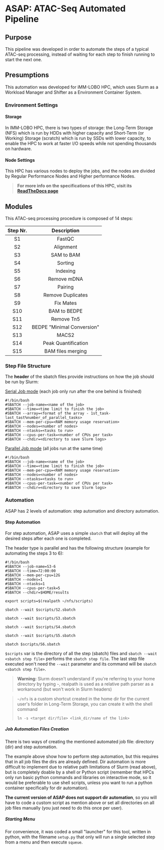 # ASAP: ATAC-Seq Automated Pipeline
## Purpose

This pipeline was developed in order to automate the steps of a typical ATAC-seq processing, instead of waiting for each step to finish running to start the next one.

## Presumptions

This automation was developed for iMM-LOBO HPC, which uses Slurm as a Workload Manager and Shifter as a Environment Container System.

### Environment Settings

#### Storage

In IMM-LOBO HPC, there is two types of storage: the Long-Term Storage (NFS) which is run by HDDs with higher capacity and Short-Term (or Working) Storage (scratch) which is run by SSDs with lower capacity, to enable the HPC to work at faster I/O speeds while not spending thousands on hardware.

#### Node Settings

This HPC has various nodes to deploy the jobs, and the nodes are divided by Regular Performance Nodes and Higher performance Nodes.

> **For more info on the specifications of this HPC, visit its [ReadTheDocs
> page](https://imm.medicina.ulisboa.pt/cluster/quickstart/lobo.html)**

## Modules

This ATAC-seq processing procedure is composed of 14 steps:

| Step Nr. | Description                  |
|:--------:|:----------------------------:|
| S1       | FastQC                       |
| S2       | Alignment                    |
| S3       | SAM to BAM                   |
| S4       | Sorting                      |
| S5       | Indexing                     |
| S6       | Remove mDNA                  |
| S7       | Pairing                      |
| S8       | Remove Duplicates            |
| S9       | Fix Mates                    |
| S10      | BAM to BEDPE                 |
| S11      | Remove Tn5                   |
| S12      | BEDPE "Minimal Conversion"   |
| S13      | MACS2                        |
| S14      | Peak Quantification          |
| S15      | BAM files merging            |

### Step File Structure

The **header** of the sbatch files provide instructions on how the job should be run by Slurm:

<u>Serial Job mode</u> (each job only run after the one behind is finished)

```shell
#!/bin/bash
#SBATCH --job-name=<name of the job>
#SBATCH --time=<time limit to finish the job>
#SBATCH --array=<format of the array - 1st_task-last_tast%number_of_parallel_tasks>
#SBATCH --mem-per-cpu=<RAM memory usage reservation>
#SBATCH --nodes=<number of nodes>
#SBATCH --ntasks=<tasks to run>
#SBATCH --cpus-per-task=<number of CPUs per task>
#SBATCH --chdir=<directory to save Slurm logs>
```

<u>Parallel Job mode</u> (all jobs run at the same time)

```shell
#!/bin/bash
#SBATCH --job-name=<name of the job>
#SBATCH --time=<time limit to finish the job>
#SBATCH --mem-per-cpu=<RAM memory usage reservation>
#SBATCH --nodes=<number of nodes>
#SBATCH --ntasks=<tasks to run>
#SBATCH --cpus-per-task=<number of CPUs per task>
#SBATCH --chdir=<directory to save Slurm logs>
```

### Automation

ASAP has 2 levels of automation: step automation and directory automation.

#### Step Automation

For step automation, ASAP uses a simple `sbatch` that will deploy all the desired steps after each one is completed.

The header type is parallel and has the following structure (example for automating the steps 3 to 6):

```shell
#!/bin/bash
#SBATCH --job-name=S3-6
#SBATCH --time=72:00:00
#SBATCH --mem-per-cpu=12G
#SBATCH --nodes=1
#SBATCH --ntasks=1
#SBATCH --cpus-per-task=5
#SBATCH --chdir=$HOME/results

export scripts=$(realpath ~/nfs/scripts)

sbatch --wait $scripts/S2.sbatch

sbatch --wait $scripts/S3.sbatch

sbatch --wait $scripts/S4.sbatch

sbatch --wait $scripts/S5.sbatch

sbatch $scripts/S6.sbatch
```

`$scripts` var is the directory of all the step (sbatch) files and `sbatch --wait <sbatch step file>` performs the `sbatch step file`. The last step file executed won't need the `--wait` parameter and its command will be `sbatch <sbatch step file>`.



> **Warning:** Slurm doesn't understand if you're referring to your home directory by typing `~`, realpath is used as a relative path parser as a workaround (but won't work in Slurm headers)



> `~/nfs` is a custom shortcut created in the home dir for the current user's folder in Long-Term Storage, you can create it with the shell command 
> 
> `ln -s <target dir/file> <link_dir/name of the link>`



##### Job Automation Files Creation

There is two ways of creating the mentioned automated job file: directory (dir) and step automation.

The example above show how to perform step automation, but this requires that in all job files the dirs are already defined. Dir automation is more difficult to implement due to relative path limitations of Slurm (read above), but is completely doable by a shell or Python script (remember that HPCs only run basic python commands and libraries on interactive mode, so it would be preferable to use shell scripts, unless you want to run a python container specifically for dir automation).

**The current version of ASAP does not support dir automation**, so you will have to code a custom script as mention above or set all directories on all job files manually (you just need to do this once per user).

##### Starting Menu

For convenience, it was coded a small "launcher"  for this tool, written in python, with the filename `setup.py` that only will run a single selected step from a menu and then execute `squeue`.

